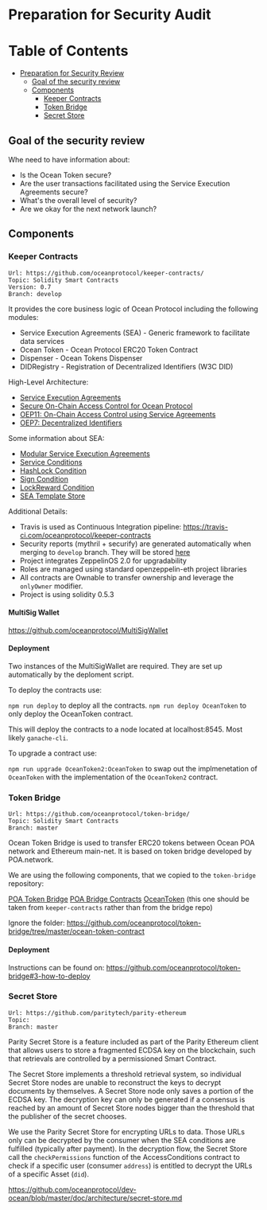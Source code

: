 # Preparation for Security Audit

Table of Contents
=================

   * [Preparation for Security Review](#preparation-for-security-review)
      * [Goal of the security review](#goal-of-the-security-review)
      * [Components](#components)
         * [Keeper Contracts](#keeper-contracts)
         * [Token Bridge](#token-bridge)
         * [Secret Store](#secret-store)



## Goal of the security review

Whe need to have information about:

* Is the Ocean Token secure?
* Are the user transactions facilitated using the Service Execution Agreements secure?
* What's the overall level of security?
* Are we okay for the next network launch?


## Components

### Keeper Contracts

```
Url: https://github.com/oceanprotocol/keeper-contracts/
Topic: Solidity Smart Contracts
Version: 0.7
Branch: develop
```

It provides the core business logic of Ocean Protocol including the following modules:

* Service Execution Agreements (SEA) - Generic framework to facilitate data services
* Ocean Token - Ocean Protocol ERC20 Token Contract
* Dispenser - Ocean Tokens Dispenser
* DIDRegistry - Registration of Decentralized Identifiers (W3C DID)

High-Level Architecture:
* [Service Execution Agreements](https://blog.oceanprotocol.com/exploring-the-sea-service-execution-agreements-65f7523d85e2)
* [Secure On-Chain Access Control for Ocean Protocol](https://blog.oceanprotocol.com/secure-on-chain-access-control-for-ocean-protocol-38dca0af820c)
* [OEP11: On-Chain Access Control using Service Agreements](https://github.com/oceanprotocol/OEPs/tree/master/11)
* [OEP7: Decentralized Identifiers](https://github.com/oceanprotocol/OEPs/tree/master/7)

Some information about SEA:

* [Modular Service Execution Agreements](https://github.com/oceanprotocol/OEPs/issues/125)
* [Service Conditions](https://github.com/oceanprotocol/OEPs/issues/119)
* [HashLock Condition](https://github.com/oceanprotocol/OEPs/issues/120)
* [Sign Condition](https://github.com/oceanprotocol/OEPs/issues/121)
* [LockReward Condition](https://github.com/oceanprotocol/OEPs/issues/122)
* [SEA Template Store](https://github.com/oceanprotocol/OEPs/issues/132)


Additional Details:

* Travis is used as Continuous Integration pipeline: https://travis-ci.com/oceanprotocol/keeper-contracts
* Security reports (mythril + securify) are generated automatically when merging to `develop` branch. They will be stored [here](https://github.com/oceanprotocol/keeper-contracts-security-reports)
* Project integrates ZeppelinOS 2.0 for upgradability
* Roles are managed using standard openzeppelin-eth project libraries
* All contracts are Ownable to transfer ownership and leverage the `onlyOwner` modifier.
* Project is using solidity 0.5.3

#### MultiSig Wallet

https://github.com/oceanprotocol/MultiSigWallet

#### Deployment

Two instances of the MultiSigWallet are required. They are set up automatically by the deploment script.

To deploy the contracts use:

`npm run deploy` to deploy all the contracts.
`npm run deploy OceanToken` to only deploy the OceanToken contract.

This will deploy the contracts to a node located at localhost:8545. Most likely `ganache-cli`.

To upgrade a contract use:

`npm run upgrade OceanToken2:OceanToken` to swap out the implmenetation of `OceanToken` with the implementation of the `OceanToken2` contract.

### Token Bridge

```
Url: https://github.com/oceanprotocol/token-bridge/
Topic: Solidity Smart Contracts
Branch: master
```

Ocean Token Bridge is used to transfer ERC20 tokens between Ocean POA network and Ethereum main-net. It is based on token bridge developed by POA.network.

We are using the following components, that we copied to the `token-bridge` repository:

[POA Token Bridge](https://github.com/poanetwork/token-bridge)
[POA Bridge Contracts](https://github.com/poanetwork/poa-bridge-contracts)
[OceanToken](https://github.com/oceanprotocol/keeper-contracts/blob/release/v0.7/contracts/OceanToken.sol) (this one should be taken from `keeper-contracts` rather than from the bridge repo)

Ignore the folder: https://github.com/oceanprotocol/token-bridge/tree/master/ocean-token-contract

#### Deployment

Instructions can be found on: https://github.com/oceanprotocol/token-bridge#3-how-to-deploy


### Secret Store
```
Url: https://github.com/paritytech/parity-ethereum
Topic: 
Branch: master
```

Parity Secret Store is a feature included as part of the Parity Ethereum client that allows users to store a fragmented ECDSA key on the blockchain, such that retrievals are controlled by a permissioned Smart Contract.

The Secret Store implements a threshold retrieval system, so individual Secret Store nodes are unable to reconstruct the keys to decrypt documents by themselves. A Secret Store node only saves a portion of the ECDSA key. The decryption key can only be generated if a consensus is reached by an amount of Secret Store nodes bigger than the threshold that the publisher of the secret chooses.

We use the Parity Secret Store for encrypting URLs to data. Those URLs only can be decrypted by the consumer when the SEA conditions are fulfilled (typically after payment). In the decryption flow, the Secret Store call the `checkPermissions` function of the AccessConditions contract to check if a specific user (consumer `address`) is entitled to decrypt the URLs of a specific Asset (`did`). 


https://github.com/oceanprotocol/dev-ocean/blob/master/doc/architecture/secret-store.md



